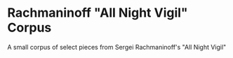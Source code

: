 # Rachmaninoff "All Night Vigil" Corpus
A small corpus of select pieces from Sergei Rachmaninoff's "All Night Vigil"
